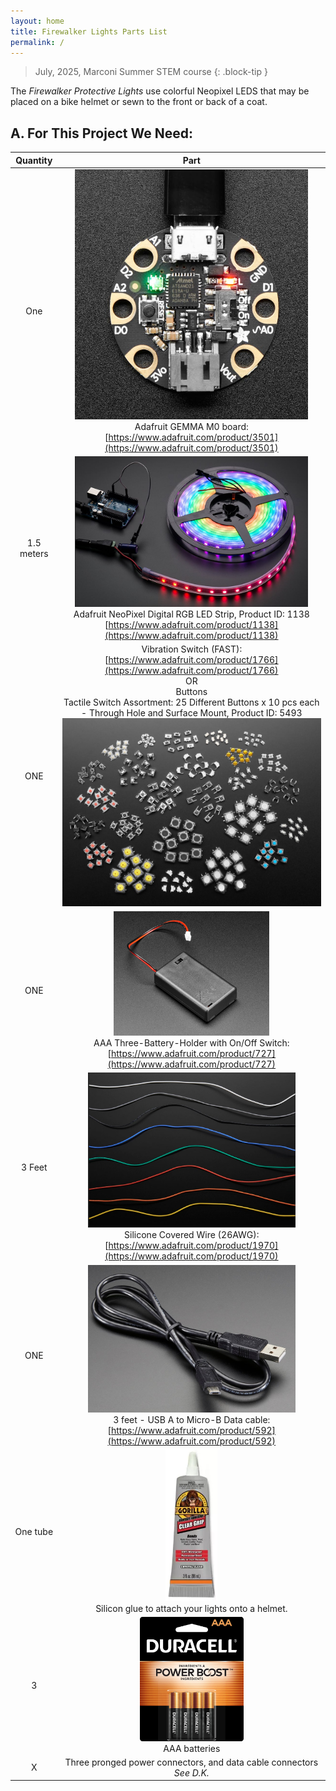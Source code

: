 ```yaml
---
layout: home
title: Firewalker Lights Parts List
permalink: /
---
```


> July, 2025, Marconi Summer STEM course
{: .block-tip }

The *Firewalker Protective Lights* use colorful Neopixel LEDS that may be placed on a bike helmet or sewn to the front or back of a coat.


## A. For This Project We Need:


| Quantity | Part |
| :-: | :-: |
| One | <img alt="gemma M0" src="/assets/images/gemma.png" width="90%" /> <br>Adafruit GEMMA M0 board:<br>[https://www.adafruit.com/product/3501](https://www.adafruit.com/product/3501) |
| 1.5 meters | <img alt="gemma M0" src="/assets/images/neopixel.png" width="90%" /> <br> Adafruit NeoPixel Digital RGB LED Strip, Product ID: 1138 <br>[https://www.adafruit.com/product/1138](https://www.adafruit.com/product/1138) |  
| ONE | Vibration Switch (FAST):<br>[https://www.adafruit.com/product/1766](https://www.adafruit.com/product/1766)<br>OR<br>Buttons<br>Tactile Switch Assortment: 25 Different Buttons x 10 pcs each - Through Hole and Surface Mount, Product ID: 5493<br>![buttons](/assets/images/buttons.png)|  
| ONE | <img alt="Battery holder" src="/assets/images/batterypack.png" width="60%"/><br>AAA Three-Battery-Holder with On/Off Switch:<br>[https://www.adafruit.com/product/727](https://www.adafruit.com/product/727)|  
| 3 Feet | <img alt="wire" src="/assets/images/wires.png" width="80%" /><br>Silicone Covered Wire (26AWG):<br>[https://www.adafruit.com/product/1970](https://www.adafruit.com/product/1970)|  
| ONE | <img alt="usb cable" src="/assets/images/usb.png" width="80%" /><br>3 feet - USB A to Micro-B Data cable:<br>[https://www.adafruit.com/product/592](https://www.adafruit.com/product/592)|  
| One tube | <img alt="Glue" src="/assets/images/glue.png" width="20%" /><br>Silicon glue to attach your lights onto a helmet.
| 3 | <img alt="batteries" src="/assets/images/batteries.png" width="40%" /><br>AAA batteries| 
| X | Three pronged power connectors, and data cable connectors<br>*See D.K.* |  

